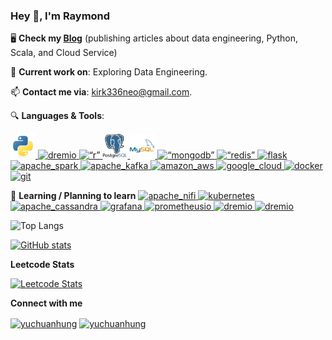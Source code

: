 ### Hey 👋, I'm Raymond

🖥️ **Check my [Blog](https://cutechuanchuan.github.io/raymond-blog/)** (publishing articles about data engineering, Python, Scala, and Cloud Service)

🌱 **Current work on**: Exploring Data Engineering.

📫 **Contact me via**: [kirk336neo@gmail.com](mailto:kirk336neo@gmail.com).

🔍 **Languages & Tools**:
<!--
- ![Python](https://img.shields.io/badge/Python-3776AB?style=for-the-badge&logo=python&logoColor=white) ![R](https://img.shields.io/badge/r-%23276DC3.svg?style=for-the-badge&logo=r&logoColor=white)
- ![MongoDB](https://img.shields.io/badge/MongoDB-%234ea94b.svg?style=for-the-badge&logo=mongodb&logoColor=white) ![Redis](https://img.shields.io/badge/redis-%23DD0031.svg?style=for-the-badge&logo=redis&logoColor=white)
- ![Postgres](https://img.shields.io/badge/postgres-%23316192.svg?style=for-the-badge&logo=postgresql&logoColor=white) ![MySQL](https://img.shields.io/badge/mysql-%2300f.svg?style=for-the-badge&logo=mysql&logoColor=white)
- ![FastAPI](https://img.shields.io/badge/FastAPI-005571?style=for-the-badge&logo=fastapi) ![Flask](https://img.shields.io/badge/flask-%23000.svg?style=for-the-badge&logo=flask&logoColor=white)
- ![Docker](https://img.shields.io/badge/docker-%230db7ed.svg?style=for-the-badge&logo=docker&logoColor=white)
- ![Google Cloud](https://img.shields.io/badge/GoogleCloud-%234285F4.svg?style=for-the-badge&logo=google-cloud&logoColor=white) ![AWS](https://img.shields.io/badge/Amazon_AWS-FF9900?style=for-the-badge&logo=amazonaws&logoColor=white)
<a href="https://www.linux.org/" target="_blank" rel="noreferrer"> <img src="https://raw.githubusercontent.com/devicons/devicon/master/icons/linux/linux-original.svg" alt="linux" width="40" height="40"/> </a>
-->

<a href="https://www.python.org" target="_blank" rel="noreferrer"> <img src="https://raw.githubusercontent.com/devicons/devicon/master/icons/python/python-original.svg" alt="python" width="40" height="40"/> </a>
<a href="https://www.scala-lang.org/" target="_blank" rel="noreferrer"> <img src="https://www.vectorlogo.zone/logos/scala-lang/scala-lang-icon.svg" alt="dremio" width="40" height="40"/> </a>
<a href="https://www.r-project.org/" target="_blank" rel="noreferrer"> <img src="https://www.vectorlogo.zone/logos/r-project/r-project-icon.svg" alt=“r” width="40" height="40"/> </a>
<a href="https://www.postgresql.org" target="_blank" rel="noreferrer"> <img src="https://raw.githubusercontent.com/devicons/devicon/master/icons/postgresql/postgresql-original-wordmark.svg" alt="postgresql" width="40" height="40"/> </a>
<a href="https://www.mysql.com/" target="_blank" rel="noreferrer"> <img src="https://raw.githubusercontent.com/devicons/devicon/master/icons/mysql/mysql-original-wordmark.svg" alt="mysql" width="40" height="40"/> </a>
<a href="https://www.mongodb.com/" target="_blank" rel="noreferrer"> <img src="https://www.vectorlogo.zone/logos/mongodb/mongodb-icon.svg" alt=“mongodb” width="40" height="40"/> </a>
<a href="https://redis.io/" target="_blank" rel="noreferrer"> <img src="https://www.vectorlogo.zone/logos/redis/redis-icon.svg" alt=“redis” width="40" height="40"/> </a>
<a href="https://flask.palletsprojects.com/" target="_blank" rel="noreferrer"> <img src="https://www.vectorlogo.zone/logos/pocoo_flask/pocoo_flask-icon.svg" alt="flask" width="40" height="40"/> </a>
<a href="https://spark.apache.org/" target="_blank" rel="noreferrer"> <img src="https://www.vectorlogo.zone/logos/apache_spark/apache_spark-ar21.svg" alt="apache_spark" width="40" height="40"/> </a>
<a href="https://kafka.apache.org/" target="_blank" rel="noreferrer"> <img src="https://www.vectorlogo.zone/logos/apache_kafka/apache_kafka-icon.svg" alt="apache_kafka" width="40" height="40"/> </a>
<a href="https://aws.amazon.com/free/?trk=271cba8e-0851-4281-b5f0-6e0928ee8ee8&sc_channel=ps&all-free-tier.sort-by=item.additionalFields.SortRank&all-free-tier.sort-order=asc&awsf.Free%20Tier%20Types=*all&awsf.Free%20Tier%20Categories=*all" target="_blank" rel="noreferrer"> <img src="https://www.vectorlogo.zone/logos/amazon_aws/amazon_aws-ar21.svg" alt="amazon_aws" width="40" height="40"/> </a>
<a href="https://cloud.google.com/?hl=en" target="_blank" rel="noreferrer"> <img src="https://www.vectorlogo.zone/logos/google_cloud/google_cloud-icon.svg" alt="google_cloud" width="40" height="40"/> </a>
<a href="https://www.docker.com/" target="_blank" rel="noreferrer"> <img src="https://www.vectorlogo.zone/logos/docker/docker-icon.svg" alt="docker" width="40" height="40"/> </a>
<a href="https://git-scm.com/" target="_blank" rel="noreferrer"> <img src="https://www.vectorlogo.zone/logos/git-scm/git-scm-icon.svg" alt="git" width="40" height="40"/> </a>

💪 **Learning / Planning to learn**
<a href="https://nifi.apache.org/" target="_blank" rel="noreferrer"> <img src="https://www.vectorlogo.zone/logos/apache_nifi/apache_nifi-ar21.svg" alt="apache_nifi" width="40" height="40"/> </a>
<a href="https://kubernetes.io/" target="_blank" rel="noreferrer"> <img src="https://www.vectorlogo.zone/logos/kubernetes/kubernetes-icon.svg" alt="kubernetes" width="40" height="40"/> </a>
<a href="https://cassandra.apache.org/_/index.html" target="_blank" rel="noreferrer"> <img src="https://www.vectorlogo.zone/logos/apache_cassandra/apache_cassandra-icon.svg" alt="apache_cassandra" width="40" height="40"/> </a>
<a href="https://grafana.com/" target="_blank" rel="noreferrer"> <img src="https://www.vectorlogo.zone/logos/grafana/grafana-icon.svg" alt="grafana" width="40" height="40"/> </a>
<a href="https://prometheus.io/" target="_blank" rel="noreferrer"> <img src="https://www.vectorlogo.zone/logos/prometheusio/prometheusio-icon.svg" alt="prometheusio" width="40" height="40"/> </a>
<a href="https://www.dremio.com/" target="_blank" rel="noreferrer"> <img src="https://www.vectorlogo.zone/logos/dremio/dremio-icon.svg" alt="dremio" width="40" height="40"/> </a>
<a href="https://hadoop.apache.org/" target="_blank" rel="noreferrer"> <img src="https://www.vectorlogo.zone/logos/apache_pig/apache_pig-icon.svg" alt="dremio" width="40" height="40"/> </a>

![Top Langs](https://github-readme-stats.vercel.app/api/top-langs/?username=cutechuanchuan&layout=compact&hide=html,css,jupyter%20notebook)

[![GitHub stats](https://github-readme-stats.vercel.app/api?username=cutechuanchuan&show_icons=true&theme=calm_pink&count_private=true&rank_icon=github)](https://github.com/anuraghazra/github-readme-stats)

**Leetcode Stats**

[![Leetcode Stats](https://leetcode.card.workers.dev/?username=CuteChuanChuan&theme=auto)](https://leetcode.com/CuteChuanChuan/)

**Connect with me**

<p align="left">
<a href="https://linkedin.com/in/yuchuanhung" target="blank"><img align="center" src="https://raw.githubusercontent.com/rahuldkjain/github-profile-readme-generator/master/src/images/icons/Social/linked-in-alt.svg" alt="yuchuanhung" height="30" width="40" /></a>
<a href="https://www.leetcode.com/CuteChuanChuan" target="blank"><img align="center" src="https://raw.githubusercontent.com/rahuldkjain/github-profile-readme-generator/master/src/images/icons/Social/leet-code.svg" alt="yuchuanhung" height="30" width="40" /></a>
</p>

<!--
<a href="https://www.hackerrank.com/hstaley" target="blank"><img align="center" src="https://raw.githubusercontent.com/rahuldkjain/github-profile-readme-generator/master/src/images/icons/Social/hackerrank.svg" alt="hstaley" height="30" width="40" /></a>
-->




<!--
**appleboy/appleboy** is a ✨ _special_ ✨ repository because its `README.md` (this file) appears on your GitHub profile.
![](http://github-profile-summary-cards.vercel.app/api/cards/stats?username=cutechuanchuan&theme=aura_dark)
![](http://github-profile-summary-cards.vercel.app/api/cards/productive-time?username=cutechuanchuan&theme=aura_dark&utcOffset=8)
![](http://github-profile-summary-cards.vercel.app/api/cards/profile-details?username=cutechuanchuan&theme=aura_dark)
![](http://github-profile-summary-cards.vercel.app/api/cards/most-commit-language?username=cutechuanchuan&theme=aura_dark)
![](http://github-profile-summary-cards.vercel.app/api/cards/repos-per-language?username=cutechuanchuan&theme=aura_dark)
Here are some ideas to get you started:

- 🔭 I’m currently working on ...
- 🌱 I’m currently learning ...
- 👯 I’m looking to collaborate on ...
- 🤔 I’m looking for help with ...
- 💬 Ask me about ...
- 📫 How to reach me: ...
- 😄 Pronouns: ...
- ⚡ Fun fact: ...
- Check my 🖋 [Chinese blog](http://blog.wu-boy.com/) or 🌱 [Udemy Online Course](https://www.udemy.com/user/bo-yi-wu-2/)
- 🔭 I’m currently working on Mediatek as Software Enginner
-->
